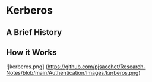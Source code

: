 # Kerberos

## A Brief History

## How it Works

![kerberos.png] (https://github.com/pjsacchet/Research-Notes/blob/main/Authentication/Images/kerberos.png)


